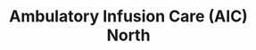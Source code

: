 ---
title: "Ambulatory Infusion Care (AIC) North"
url: /gaylord/ambulatory-infusion-care-aic-north/
shop: shop
---
